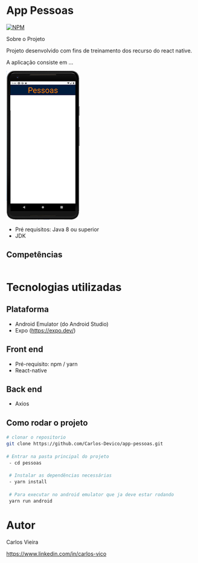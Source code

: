 # App Pessoas

[![NPM](https://img.shields.io/npm/l/react-native)](https://github.com/Carlos-Devico/app-pessoas/blob/main/LICENSE)

 Sobre o Projeto

 Projeto desenvolvido com fins de treinamento dos recurso do react native.

 A aplicação consiste em ...

 ![Mobile 1](assets/falha.png)


 - Pré requisitos: Java 8 ou superior
 - JDK 

## Competências
```bash

```





 # Tecnologias utilizadas
 
 ## Plataforma
 - Android Emulator (do Android Studio)
 - Expo (https://expo.dev/)
 ## Front end
 - Pré-requisito: npm / yarn
 - React-native

 ## Back end
 - Axios

##  Como rodar o projeto
```bash
# clonar o repositorio
git clone https://github.com/Carlos-Devico/app-pessoas.git

# Entrar na pasta principal do projeto 
 - cd pessoas
 
 # Instalar as dependências necessárias
 - yarn install

 # Para executar no android emulator que ja deve estar rodando
 yarn run android

```
# Autor 
Carlos Vieira

https://www.linkedin.com/in/carlos-vico